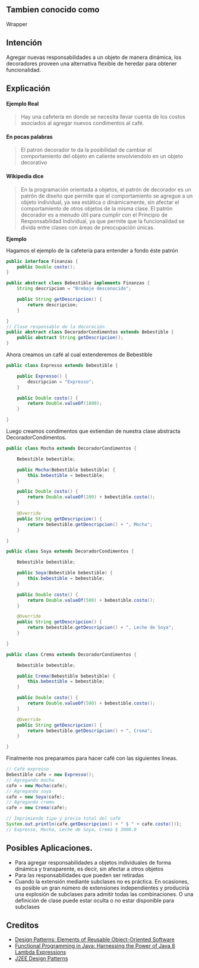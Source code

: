 

## Tambien conocido como
Wrapper

## Intención
Agregar nuevas responsabilidades a un objeto de manera dinámica, los decoradores proveen una alternativa flexible de heredar para obtener funcionalidad.

## Explicación

#### Ejemplo Real

> Hay una cafetería en donde se necesita llevar cuenta de los costos asociados al agregar nuevos condimentos al café. 

#### En pocas palabras

>El patron decorador te da la posibilidad de cambiar el comportamiento del objeto en caliente envolviendolo en un objeto decorativo

#### Wikipedia dice

> En la programación orientada a objetos, el patrón de decorador es un patrón de diseño que permite que el comportamiento se agregue a un objeto individual, ya sea estática o dinámicamente, sin afectar el comportamiento de otros objetos de la misma clase. El patrón decorador es a menudo útil para cumplir con el Principio de Responsabilidad Individual, ya que permite que la funcionalidad se divida entre clases con áreas de preocupación únicas.

**Ejemplo**

Hagamos el ejemplo de la cafetería para entender a fondo éste patrón

```java
public interface Finanzas {
	public Double costo();
}

public abstract class Bebestible implements Finanzas {
	String descripcion = "Brebaje desconocido";

	public String getDescripcion() {
		return descripcion;
	}

}
// Clase responsable de la decoración
public abstract class DecoradorCondimentos extends Bebestible {
	public abstract String getDescripcion();
}

```
Ahora creamos un café al cual extenderemos de Bebestible

```java
public class Expresso extends Bebestible {

	public Expresso() {
		descripcion = "Expresso";
	}

	public Double costo() {
		return Double.valueOf(1800);
	}

}
```
Luego creamos condimentos que extiendan de nuestra clase abstracta DecoradorCondimentos.
```java
public class Mocha extends DecoradorCondimentos {

	Bebestible bebestible;

	public Mocha(Bebestible bebestible) {
		this.bebestible = bebestible;
	}

	public Double costo() {
		return Double.valueOf(200) + bebestible.costo();
	}

	@Override
	public String getDescripcion() {
		return bebestible.getDescripcion() + ", Mocha";
	}

}

public class Soya extends DecoradorCondimentos {

	Bebestible bebestible;

	public Soya(Bebestible bebestible) {
		this.bebestible = bebestible;
	}

	public Double costo() {
		return Double.valueOf(500) + bebestible.costo();
	}

	@Override
	public String getDescripcion() {
		return bebestible.getDescripcion() + ", Leche de Soya";
	}

}

public class Crema extends DecoradorCondimentos {

	Bebestible bebestible;

	public Crema(Bebestible bebestible) {
		this.bebestible = bebestible;
	}

	public Double costo() {
		return Double.valueOf(500) + bebestible.costo();
	}

	@Override
	public String getDescripcion() {
		return bebestible.getDescripcion() + ", Crema";
	}

}
```

Finalmente nos preparamos para hacer café con las siguientes lineas.

```java
// Café expresso
Bebestible cafe = new Expresso();
// Agregando mocha
cafe = new Mocha(cafe);
// Agregando soya
cafe = new Soya(cafe);
// Agregando crema
cafe = new Crema(cafe);

// Imprimiendo tipo y precio total del café
System.out.println(cafe.getDescripcion() + " $ " + cafe.costo()));
// Expresso, Mocha, Leche de Soya, Crema $ 3000.0
```

## Posibles Aplicaciones.

* Para agregar responsabilidades a objetos individuales de forma dinámica y transparente, es decir, sin afectar a otros objetos
* Para las responsabilidades que pueden ser retiradas
* Cuando la extensión mediante subclases no es práctica. En ocasiones, es posible un gran número de extensiones independientes y produciría una explosión de subclases para admitir todas las combinaciones. O una definición de clase puede estar oculta o no estar disponible para subclases

## Creditos

* [Design Patterns: Elements of Reusable Object-Oriented Software](http://www.amazon.com/Design-Patterns-Elements-Reusable-Object-Oriented/dp/0201633612)
* [Functional Programming in Java: Harnessing the Power of Java 8 Lambda Expressions](http://www.amazon.com/Functional-Programming-Java-Harnessing-Expressions/dp/1937785467/ref=sr_1_1)
* [J2EE Design Patterns](http://www.amazon.com/J2EE-Design-Patterns-William-Crawford/dp/0596004273/ref=sr_1_2)
